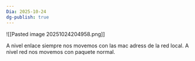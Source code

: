 ```yaml
---
Dia: 2025-10-24
dg-publish: true
---
```

![[Pasted image 20251024204958.png]]


A nivel enlace siempre nos movemos con las mac adress de la red local.  A nivel red nos movemos con paquete normal. 

